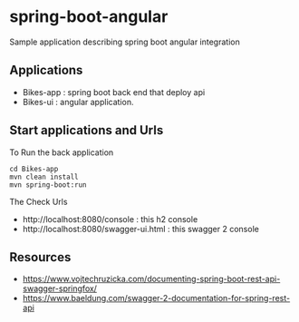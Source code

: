 # spring-boot-angular
Sample application describing spring boot angular integration

## Applications 
- Bikes-app : spring boot back end that deploy api
- Bikes-ui  : angular application.

## Start applications and Urls

To Run the back application
```
cd Bikes-app
mvn clean install
mvn spring-boot:run
```

The Check Urls
- http://localhost:8080/console : this h2 console
- http://localhost:8080/swagger-ui.html : this swagger 2 console

## Resources
- https://www.vojtechruzicka.com/documenting-spring-boot-rest-api-swagger-springfox/
- https://www.baeldung.com/swagger-2-documentation-for-spring-rest-api
